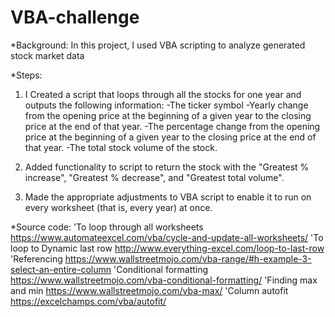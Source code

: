 # VBA-challenge

*Background:
In this project, I used VBA scripting to analyze generated stock market data

*Steps:

1. I Created a script that loops through all the stocks for one year and outputs the following information:
  -The ticker symbol
  -Yearly change from the opening price at the beginning of a given year to the closing price at the end of that year.
  -The percentage change from the opening price at the beginning of a given year to the closing price at the end of that year.
  -The total stock volume of the stock.

2. Added functionality to script to return the stock with the "Greatest % increase", "Greatest % decrease", and "Greatest total volume".
3. Made the appropriate adjustments to VBA script to enable it to run on every worksheet (that is, every year) at once.

*Source code:
'To loop through all worksheets https://www.automateexcel.com/vba/cycle-and-update-all-worksheets/
'To loop to Dynamic last row http://www.everything-excel.com/loop-to-last-row
'Referencing https://www.wallstreetmojo.com/vba-range/#h-example-3-select-an-entire-column
'Conditional formatting https://www.wallstreetmojo.com/vba-conditional-formatting/
'Finding max and min https://www.wallstreetmojo.com/vba-max/
'Column autofit https://excelchamps.com/vba/autofit/
